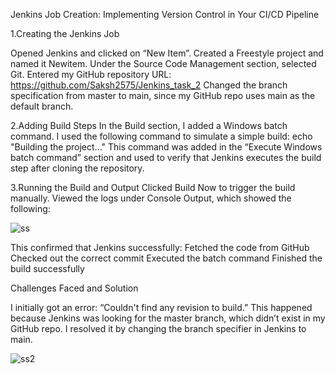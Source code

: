 Jenkins Job Creation: Implementing Version Control in Your CI/CD Pipeline

1.Creating the Jenkins Job

Opened Jenkins and clicked on “New Item”. Created a Freestyle project and named it Newitem. Under the Source Code Management section, selected Git. Entered my GitHub repository URL: https://github.com/Saksh2575/Jenkins_task_2 Changed the branch specification from master to main, since my GitHub repo uses main as the default branch.

2.Adding Build Steps In the Build section, I added a Windows batch command. I used the following command to simulate a simple build: echo "Building the project..." This command was added in the “Execute Windows batch command” section and used to verify that Jenkins executes the build step after cloning the repository.

3.Running the Build and Output Clicked Build Now to trigger the build manually. Viewed the logs under Console Output, which showed the following:

![ss](https://github.com/user-attachments/assets/5ded3050-b98e-437d-a73a-fe3cb1db08e3)

This confirmed that Jenkins successfully: Fetched the code from GitHub Checked out the correct commit Executed the batch command Finished the build successfully

Challenges Faced and Solution

I initially got an error: “Couldn't find any revision to build.” This happened because Jenkins was looking for the master branch, which didn’t exist in my GitHub repo. I resolved it by changing the branch specifier in Jenkins to main.

![ss2](https://github.com/user-attachments/assets/daee9c0e-53fe-4777-926a-cb865bce6c89)

